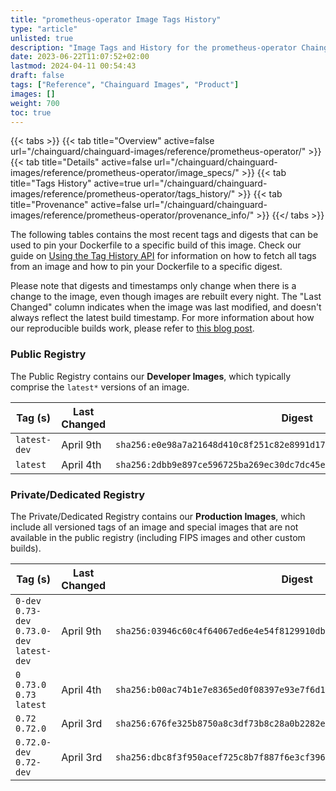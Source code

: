 ```yaml
---
title: "prometheus-operator Image Tags History"
type: "article"
unlisted: true
description: "Image Tags and History for the prometheus-operator Chainguard Image"
date: 2023-06-22T11:07:52+02:00
lastmod: 2024-04-11 00:54:43
draft: false
tags: ["Reference", "Chainguard Images", "Product"]
images: []
weight: 700
toc: true
---
```


{{< tabs >}}
{{< tab title="Overview" active=false url="/chainguard/chainguard-images/reference/prometheus-operator/" >}}
{{< tab title="Details" active=false url="/chainguard/chainguard-images/reference/prometheus-operator/image_specs/" >}}
{{< tab title="Tags History" active=true url="/chainguard/chainguard-images/reference/prometheus-operator/tags_history/" >}}
{{< tab title="Provenance" active=false url="/chainguard/chainguard-images/reference/prometheus-operator/provenance_info/" >}}
{{</ tabs >}}

The following tables contains the most recent tags and digests that can be used to pin your Dockerfile to a specific build of this image. Check our guide on [Using the Tag History API](/chainguard/chainguard-images/using-the-tag-history-api/) for information on how to fetch all tags from an image and how to pin your Dockerfile to a specific digest.

Please note that digests and timestamps only change when there is a change to the image, even though images are rebuilt every night. The "Last Changed" column indicates when the image was last modified, and doesn't always reflect the latest build timestamp. For more information about how our reproducible builds work, please refer to [this blog post](https://www.chainguard.dev/unchained/reproducing-chainguards-reproducible-image-builds).

### Public Registry
The Public Registry contains our **Developer Images**, which typically comprise the `latest*` versions of an image.

| Tag (s)       | Last Changed | Digest                                                                    |
|---------------|--------------|---------------------------------------------------------------------------|
|  `latest-dev` | April 9th    | `sha256:e0e98a7a21648d410c8f251c82e8991d176691b940baa13ca7c751f48ae2e41e` |
|  `latest`     | April 4th    | `sha256:2dbb9e897ce596725ba269ec30dc7dc45e9b5c35bd5a0d39c749abbb5835642f` |


### Private/Dedicated Registry
The Private/Dedicated Registry contains our **Production Images**, which include all versioned tags of an image and special images that are not available in the public registry (including FIPS images and other custom builds).

| Tag (s)                                       | Last Changed | Digest                                                                    |
|-----------------------------------------------|--------------|---------------------------------------------------------------------------|
|  `0-dev` `0.73-dev` `0.73.0-dev` `latest-dev` | April 9th    | `sha256:03946c60c4f64067ed6e4e54f8129910db5051b53d78074b95350db841eed196` |
|  `0` `0.73.0` `0.73` `latest`                 | April 4th    | `sha256:b00ac74b1e7e8365ed0f08397e93e7f6d134c0945d0936447b731eb55abd37f6` |
|  `0.72` `0.72.0`                              | April 3rd    | `sha256:676fe325b8750a8c3df73b8c28a0b2282ec74c621d4799ccd6b1030528348d5c` |
|  `0.72.0-dev` `0.72-dev`                      | April 3rd    | `sha256:dbc8f3f950acef725c8b7f887f6e3cf3960b80f751e17b5d0fe15daf05e84531` |

